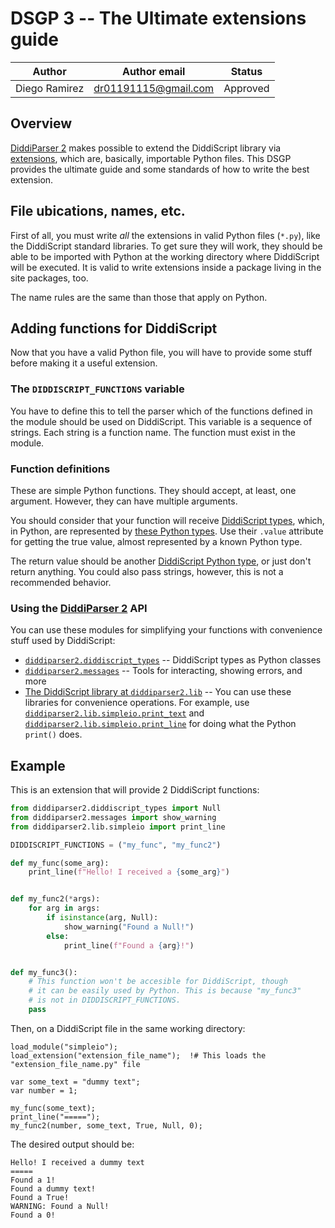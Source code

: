 # DSGP 3 -- The Ultimate extensions guide

| Author        | Author email         | Status   |
|---------------|----------------------|----------|
| Diego Ramirez | dr01191115@gmail.com | Approved |

## Overview

[DiddiParser 2][1] makes possible to extend the DiddiScript library via [extensions](https://diddiparser2.readthedocs.io/en/latest/language/load_extension.html), which
are, basically, importable Python files. This DSGP provides the ultimate guide and some standards of how to write the best extension.

## File ubications, names, etc.

First of all, you must write _all_ the extensions in valid Python files (`*.py`), like the DiddiScript standard libraries. To get sure they will work, they should be able to
be imported with Python at the working directory where DiddiScript will be executed. It is valid to write extensions inside a package living in the site packages, too.

The name rules are the same than those that apply on Python.

## Adding functions for DiddiScript

Now that you have a valid Python file, you will have to provide some stuff before making it a useful extension.

### The `DIDDISCRIPT_FUNCTIONS` variable

You have to define this to tell the parser which of the functions defined in the module should be used on DiddiScript. This variable is a sequence of strings.
Each string is a function name. The function must exist in the module.

### Function definitions

These are simple Python functions. They should accept, at least, one argument. However, they can have multiple arguments.

You should consider that your function will receive [DiddiScript types][2], which, in Python, are represented by [these Python types][3].
Use their `.value` attribute for getting the true value, almost represented by a known Python type.

The return value should be another [DiddiScript Python type][3], or just don't return anything. You could also pass strings, however, this is not a recommended behavior.

### Using the [DiddiParser 2][1] API

You can use these modules for simplifying your functions with convenience stuff used by DiddiScript:

- [`diddiparser2.diddiscript_types`][3] -- DiddiScript types as Python classes
- [`diddiparser2.messages`][4] -- Tools for interacting, showing errors, and more
- [The DiddiScript library at `diddiparser2.lib`][5] -- You can use these libraries for convenience operations.
  For example, use [`diddiparser2.lib.simpleio.print_text`][6] and [`diddiparser2.lib.simpleio.print_line`][7] for doing what the Python `print()` does.

## Example

This is an extension that will provide 2 DiddiScript functions:

```python
from diddiparser2.diddiscript_types import Null
from diddiparser2.messages import show_warning
from diddiparser2.lib.simpleio import print_line

DIDDISCRIPT_FUNCTIONS = ("my_func", "my_func2")

def my_func(some_arg):
    print_line(f"Hello! I received a {some_arg}")


def my_func2(*args):
    for arg in args:
        if isinstance(arg, Null):
            show_warning("Found a Null!")
        else:
            print_line(f"Found a {arg}!")


def my_func3():
    # This function won't be accesible for DiddiScript, though
    # it can be easily used by Python. This is because "my_func3"
    # is not in DIDDISCRIPT_FUNCTIONS.
    pass
```

Then, on a DiddiScript file in the same working directory:

```
load_module("simpleio");
load_extension("extension_file_name");  !# This loads the "extension_file_name.py" file

var some_text = "dummy text";
var number = 1;

my_func(some_text);
print_line("=====");
my_func2(number, some_text, True, Null, 0);
```

The desired output should be:

```
Hello! I received a dummy text
=====
Found a 1!
Found a dummy text!
Found a True!
WARNING: Found a Null!
Found a 0!
```

<!-- A few links below -->

[1]: https://github.com/DiddiLeija/diddiparser2
[2]: https://diddiparser2.readthedocs.io/en/latest/language/variables.html#list-of-allowed-types
[3]: https://diddiparser2.readthedocs.io/en/latest/reference.html#module-diddiparser2.diddiscript_types
[4]: https://diddiparser2.readthedocs.io/en/latest/reference.html#module-diddiparser2.messages
[5]: https://diddiparser2.readthedocs.io/en/latest/language/stdlib/index.html
[6]: https://diddiparser2.readthedocs.io/en/latest/language/stdlib/simpleio.html#print_text
[7]: https://diddiparser2.readthedocs.io/en/latest/language/stdlib/simpleio.html#print_line
